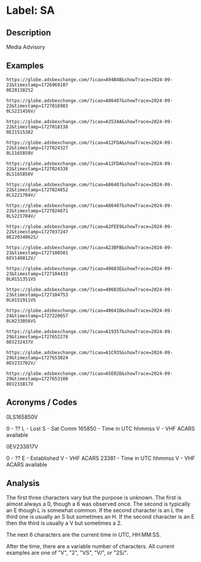 # Label: SA

## Description

Media Advisory

## Examples

```
https://globe.adsbexchange.com/?icao=A94B4B&showTrace=2024-09-22&timestamp=1726969107
0E20138252

https://globe.adsbexchange.com/?icao=A86407&showTrace=2024-09-22&timestamp=1727016983
0LS221456V/

https://globe.adsbexchange.com/?icao=A3534A&showTrace=2024-09-22&timestamp=1727018138
0E21515382

https://globe.adsbexchange.com/?icao=A12FDA&showTrace=2024-09-22&timestamp=1727024327
0LS165850V

https://globe.adsbexchange.com/?icao=A12FDA&showTrace=2024-09-22&timestamp=1727024338
0LS165850V

https://globe.adsbexchange.com/?icao=A86407&showTrace=2024-09-22&timestamp=1727024652
0LS221704V/

https://globe.adsbexchange.com/?icao=A86407&showTrace=2024-09-22&timestamp=1727024671
0LS221704V/

https://globe.adsbexchange.com/?icao=A2FEE9&showTrace=2024-09-22&timestamp=1727037247
0E22034062S/

https://globe.adsbexchange.com/?icao=A23BFB&showTrace=2024-09-23&timestamp=1727100501
6EV140812V/

https://globe.adsbexchange.com/?icao=40683E&showTrace=2024-09-23&timestamp=1727104433
0LH151351VS

https://globe.adsbexchange.com/?icao=40683E&showTrace=2024-09-23&timestamp=1727104753
0LH151911VS

https://globe.adsbexchange.com/?icao=40641D&showTrace=2024-09-24&timestamp=1727220657
0LH233056VS

https://globe.adsbexchange.com/?icao=A19357&showTrace=2024-09-29&timestamp=1727652278
0EV232437V

https://globe.adsbexchange.com/?icao=A1C935&showTrace=2024-09-29&timestamp=1727653024
0EV233702V/

https://globe.adsbexchange.com/?icao=A5E02D&showTrace=2024-09-29&timestamp=1727653100
0EV233817V
```

## Acronyms / Codes

0LS165850V  

0  - ??
L  - Lost
S  - Sat Comm
165850 - Time in UTC hhmmss
V - VHF ACARS available


0EV233817V

0 - ??
E - Established
V - VHF ACARS
23381 - Time in UTC hhmmss
V - VHF ACARS available


## Analysis

The first three characters vary but the purpose is unknown. The first is almost always a 0, though a 6 was observed once. The second is typically an E though L is somewhat common. If the second character is an L the third one is usually an S but sometimes an H. If the second character is an E then the third is usually a V but sometimes a 2.

The next 6 characters are the current time in UTC, HH:MM:SS.

After the time, there are a variable number of characters. All current examples are one of "V", "2", "VS", "V/", or "2S/".
